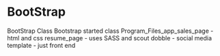 # BootStrap
BootStrap Class
Bootstrap started class
Program_Files_app_sales_page - html and css
resume_page - uses SASS and scout
dobble - social media template - just front end